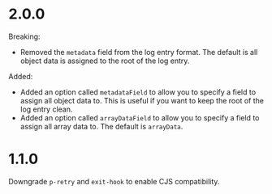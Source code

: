 # 2.0.0

Breaking:

- Removed the `metadata` field from the log entry format. The default is all object data is assigned to the root of the log entry.

Added:

- Added an option called `metadataField` to allow you to specify a field to assign all object data to. This is useful if you want to keep the root of the log entry clean.
- Added an option called `arrayDataField` to allow you to specify a field to assign all array data to. The default is `arrayData`.

# 1.1.0

Downgrade `p-retry` and `exit-hook` to enable CJS compatibility.
